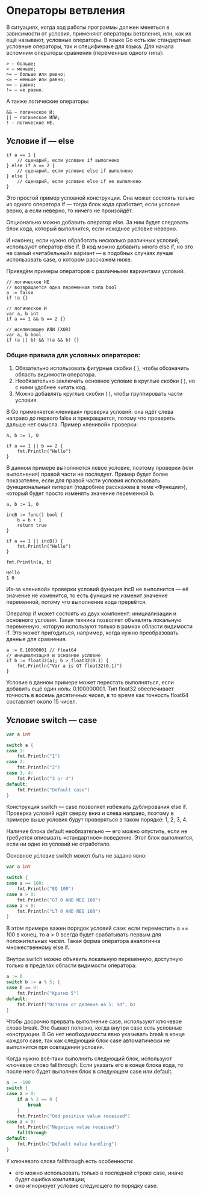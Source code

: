 # Операторы ветвления
В ситуациях, когда ход работы программы должен меняться в зависимости от условия, применяют операторы ветвления, или, как их ещё называют, условные операторы. В языке Go есть как стандартные условные операторы, так и специфичные для языка.
Для начала вспомним операторы сравнения (переменных одного типа):
```
> — больше;
< — меньше;
>= — больше или равно;
<= — меньше или равно;
== — равно;
!= — не равно.
```

А также логические операторы:
```
&& — логическое И;
|| — логическое ИЛИ;
! — логическое НЕ.
```

## Условие if — else
```
if a == 1 {
    // сценарий, если условие if выполнено
} else if a == 2 {
    // сценарий, если условие else if выполнено
} else {
    // сценарий, если условие else if не выполнено
} 
```
Это простой пример условной конструкции. Она может состоять только из одного оператора if — тогда блок кода сработает, если условие верно, а если неверно, то ничего не произойдёт.

Опционально можно добавить оператор else. За ним будет следовать блок кода, который выполнится, если исходное условие неверно.

И наконец, если нужно обработать несколько различных условий, используют оператор else if. В код можно добавить много else if, но это не самый «читабельный» вариант — в подобных случаях лучше использовать case, о котором расскажем ниже.

Приведём примеры операторов с различными вариантами условий:
```
// логическое НЕ
// возвращается одна переменная типа bool
a := false
if !a {} 

// логическое И
var a, b int
if a == 1 && b == 2 {}

// исключающее ИЛИ (XOR)
var a, b bool
if (a || b) && !(a && b) {} 
```

### Общие правила для условных операторов:
1. Обязательно использовать фигурные скобки { }, чтобы обозначить область видимости оператора.
2. Необязательно заключать основное условие в круглые скобки ( ), но с ними удобнее читать код.
3. Можно добавлять круглые скобки ( ), чтобы группировать части условия.

В Go применяется «ленивая» проверка условий: она идёт слева направо до первого false и прекращается, потому что проверять дальше нет смысла. Пример «ленивой» проверки:
```
a, b := 1, 0

if a == 1 || b == 2 {
    fmt.Println("Hello")
} 
```
В данном примере выполняется левое условие, поэтому проверки (или выполнения) правой части не последует. Пример будет более показателен, если для правой части условия использовать функциональный литерал (подробнее расскажем в теме «Функции»), который будет просто изменять значение переменной b.
```
a, b := 1, 0

incB := func() bool {
    b = b + 1
    return true
}

if a == 1 || incB() {
    fmt.Println("Hello")
}

fmt.Println(a, b) 
```
```
Hello
1 0
```
Из-за «ленивой» проверки условий функция incB не выполнится — её значение не изменится, то есть функция не изменит значение переменной, потому что выполнение кода прервётся.

Оператор if может состоять из двух компонент: инициализации и основного условия. Такая техника позволяет объявлять локальную переменную, которую используют только в рамках области видимости if. Это может пригодиться, например, когда нужно преобразовать данные для сравнения.
```
a := 0.10000001 // float64
// инициализация и основное условие
if b := float32(a); b > float32(0.1) {
    fmt.Println("Var a is GT float32(0.1)")
} 
```
Условие в данном примере может перестать выполняться, если добавить ещё один ноль: 0.100000001. Тип float32 обеспечивает точность в восемь десятичных чисел, в то время как точность float64 составляет около 15 чисел.

## Условие switch — case
```go
var a int

switch a {
case 1:
    fmt.Println("1")
case 2:
    fmt.Println("2")
case 3, 4:
    fmt.Println("3 or 4")
default:
    fmt.Println("Default case")
} 
```
Конструкция switch — case позволяет избежать дублирования else if. Проверка условий идёт сверху вниз и слева направо, поэтому в примере выше условия будут проверяться в таком порядке: 1, 2, 3, 4.

Наличие блока default необязательно — его можно опустить, если не требуется описывать «стандартное» поведение. Этот блок выполнится, если ни одно из условий не отработало.

Основное условие switch может быть не задано явно:
```go
var a int

switch {
case a == 100:
    fmt.Println("EQ 100")
case a > 0:
    fmt.Println("GT 0 AND NEQ 100")
case a < 0:
    fmt.Println("LT 0 AND NEQ 100")
} 
```
В этом примере важен порядок условий case: если переместить a == 100 в конец, то a > 0 всегда будет срабатывать первым для положительных чисел. Такая форма оператора аналогична множественному else if.

Внутри switch можно объявить локальную переменную, доступную только в пределах области видимости оператора:
```go
a := 6
switch b := a % 5; {
case b == 0:
    fmt.Println("Кратно 5")
default:
    fmt.Printf("Остаток от деления на 5: %d", b)
}
```
Чтобы досрочно прервать выполнение case, используют ключевое слово break. Это бывает полезно, когда внутри case есть условные конструкции. В Go нет необходимости явно указывать break в конце каждого case, так как следующий блок case автоматически не выполнится при совпадении условия.

Когда нужно всё-таки выполнить следующий блок, используют ключевое слово fallthrough. Если указать его в конце блока кода, то после него будет выполнен блок в следующем case или default.
```go
a := -100
switch {
case a > 0:
    if a % 2 == 0 {
        break
    }
    fmt.Println("Odd positive value received")
case a < 0:
    fmt.Println("Negative value received")
    fallthrough
default:
    fmt.Println("Default value handling")
} 
```
У ключевого слова fallthrough есть особенности:
- его можно использовать только в последней строке case, иначе будет ошибка компиляции;
- оно игнорирует условие следующего по порядку case.



